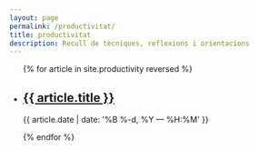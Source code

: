 ```yaml
---
layout: page
permalink: /productivitat/
title: productivitat
description: Recull de tècniques, reflexions i orientacions
---
```


<ul class="post-list">
{% for article in site.productivity reversed %}
    <li>
        <h2><a class="article-title" href="{{ article.url | prepend: site.baseurl }}">{{ article.title }}</a></h2>
        <p class="post-meta">{{ article.date | date: '%B %-d, %Y — %H:%M' }}</p>
      </li>
{% endfor %}
</ul>
